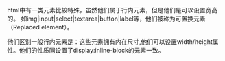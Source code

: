 html中有一类元素比较特殊，虽然他们属于行内元素，但是他们是可以设置宽高的。
如img|input|select|textarea|button|label等，他们被称为可置换元素（Replaced element）。

他们区别一般行内元素是：这些元素拥有内在尺寸,他们可以设置width/height属性。他们的性质同设置了display:inline-block的元素一致。

